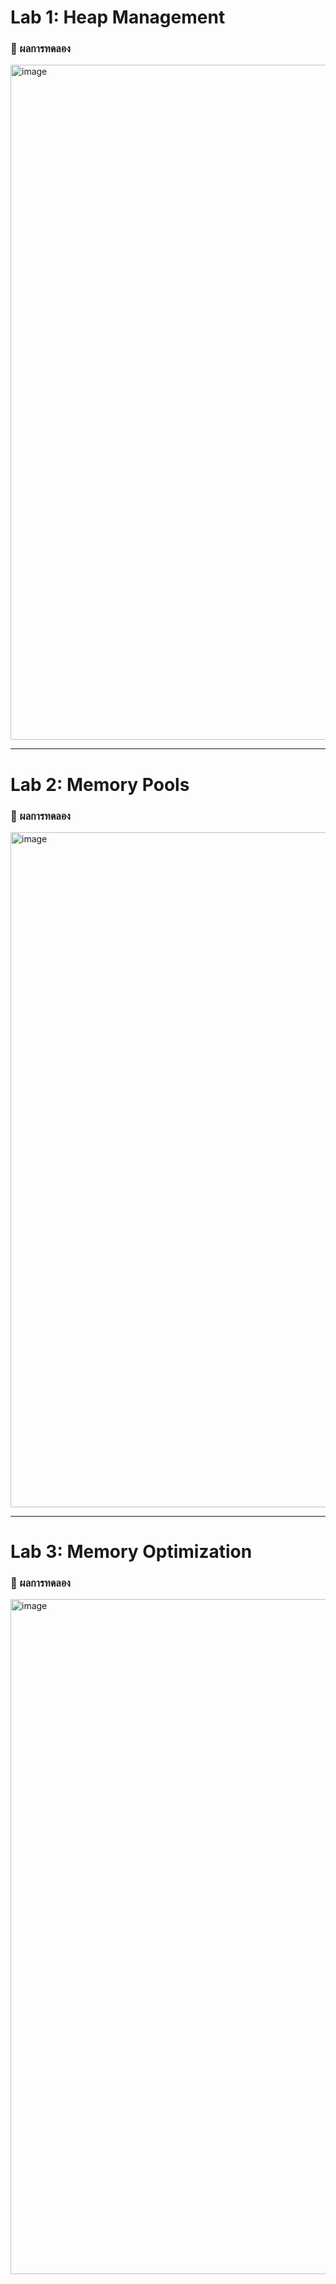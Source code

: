 # Lab 1: Heap Management
### 🧪 ผลการทดลอง
<img width="1920" height="1080" alt="image" src="https://github.com/user-attachments/assets/f63b2827-4ff2-4011-b5a1-0693f2872cf9" />

------------------------------------------------------------------------------------------------------------------------------------------------------------------------------
# Lab 2: Memory Pools
### 🧪 ผลการทดลอง
<img width="1920" height="1080" alt="image" src="https://github.com/user-attachments/assets/fa6d4fb8-1661-409c-abdb-c1389c3a9817" />

------------------------------------------------------------------------------------------------------------------------------------------------------------------------------
# Lab 3: Memory Optimization
### 🧪 ผลการทดลอง
<img width="1920" height="1080" alt="image" src="https://github.com/user-attachments/assets/feea7b04-087e-4789-8191-2e379a50419d" />
